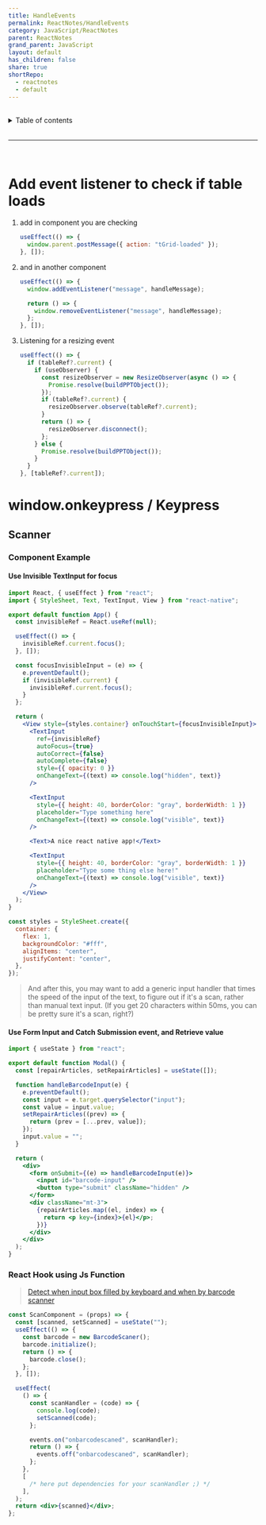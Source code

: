 ```yaml
---
title: HandleEvents
permalink: ReactNotes/HandleEvents
category: JavaScript/ReactNotes
parent: ReactNotes
grand_parent: JavaScript
layout: default
has_children: false
share: true
shortRepo:
  - reactnotes
  - default
---
```


<br/>

<details markdown="block">                      
<summary>                      
Table of contents                      
</summary>                      
{: .text-delta }                      
1. TOC                      
{:toc}                      
</details>

<br/>

---

<br/>

# Add event listener to check if table loads

1. add in component you are checking

   ```jsx
   useEffect(() => {
     window.parent.postMessage({ action: "tGrid-loaded" });
   }, []);
   ```

2. and in another component

   ```jsx
   useEffect(() => {
     window.addEventListener("message", handleMessage);

     return () => {
       window.removeEventListener("message", handleMessage);
     };
   }, []);
   ```

3. Listening for a resizing event

   ```jsx
   useEffect(() => {
     if (tableRef?.current) {
       if (useObserver) {
         const resizeObserver = new ResizeObserver(async () => {
           Promise.resolve(buildPPTObject());
         });
         if (tableRef?.current) {
           resizeObserver.observe(tableRef?.current);
         }
         return () => {
           resizeObserver.disconnect();
         };
       } else {
         Promise.resolve(buildPPTObject());
       }
     }
   }, [tableRef?.current]);
   ```

# window.onkeypress / Keypress

## Scanner

### Component Example

#### Use Invisible TextInput for focus

```jsx
import React, { useEffect } from "react";
import { StyleSheet, Text, TextInput, View } from "react-native";

export default function App() {
  const invisibleRef = React.useRef(null);

  useEffect(() => {
    invisibleRef.current.focus();
  }, []);

  const focusInvisibleInput = (e) => {
    e.preventDefault();
    if (invisibleRef.current) {
      invisibleRef.current.focus();
    }
  };

  return (
    <View style={styles.container} onTouchStart={focusInvisibleInput}>
      <TextInput
        ref={invisibleRef}
        autoFocus={true}
        autoCorrect={false}
        autoComplete={false}
        style={{ opacity: 0 }}
        onChangeText={(text) => console.log("hidden", text)}
      />

      <TextInput
        style={{ height: 40, borderColor: "gray", borderWidth: 1 }}
        placeholder="Type something here"
        onChangeText={(text) => console.log("visible", text)}
      />

      <Text>A nice react native app!</Text>

      <TextInput
        style={{ height: 40, borderColor: "gray", borderWidth: 1 }}
        placeholder="Type some thing else here!"
        onChangeText={(text) => console.log("visible", text)}
      />
    </View>
  );
}

const styles = StyleSheet.create({
  container: {
    flex: 1,
    backgroundColor: "#fff",
    alignItems: "center",
    justifyContent: "center",
  },
});
```

> And after this, you may want to add a generic input handler that times the speed of the input of the text, to figure out if it's a scan, rather than manual text input.
> (If you get 20 characters
> within 50ms, you can be pretty sure it's a scan, right?)

#### Use Form Input and Catch Submission event, and Retrieve value

```jsx
import { useState } from "react";

export default function Modal() {
  const [repairArticles, setRepairArticles] = useState([]);

  function handleBarcodeInput(e) {
    e.preventDefault();
    const input = e.target.querySelector("input");
    const value = input.value;
    setRepairArticles((prev) => {
      return (prev = [...prev, value]);
    });
    input.value = "";
  }

  return (
    <div>
      <form onSubmit={(e) => handleBarcodeInput(e)}>
        <input id="barcode-input" />
        <button type="submit" className="hidden" />
      </form>
      <div className="mt-3">
        {repairArticles.map((el, index) => {
          return <p key={index}>{el}</p>;
        })}
      </div>
    </div>
  );
}
```

### React Hook using Js Function

> [Detect when input box filled by keyboard and when by barcode scanner](https://www.paxtonb.com/JavaScript/Events#barcodescanner-class)

```jsx
const ScanComponent = (props) => {
  const [scanned, setScanned] = useState("");
  useEffect(() => {
    const barcode = new BarcodeScaner();
    barcode.initialize();
    return () => {
      barcode.close();
    };
  }, []);

  useEffect(
    () => {
      const scanHandler = (code) => {
        console.log(code);
        setScanned(code);
      };

      events.on("onbarcodescaned", scanHandler);
      return () => {
        events.off("onbarcodescaned", scanHandler);
      };
    },
    [
      /* here put dependencies for your scanHandler ;) */
    ],
  );
  return <div>{scanned}</div>;
};
```